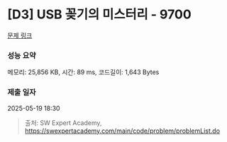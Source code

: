 # [D3] USB 꽂기의 미스터리 - 9700 

[문제 링크](https://swexpertacademy.com/main/code/problem/problemDetail.do?contestProbId=AXDNEA3aaU0DFAVX) 

### 성능 요약

메모리: 25,856 KB, 시간: 89 ms, 코드길이: 1,643 Bytes

### 제출 일자

2025-05-19 18:30



> 출처: SW Expert Academy, https://swexpertacademy.com/main/code/problem/problemList.do